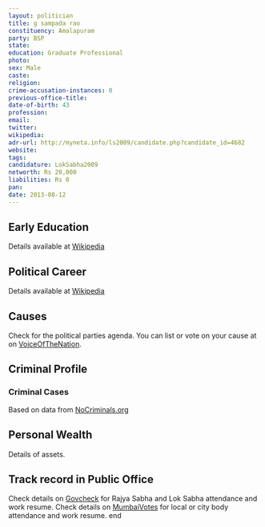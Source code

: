 ```yaml
---
layout: politician
title: g sampada rao
constituency: Amalapuram 
party: BSP
state: 
education: Graduate Professional
photo: 
sex: Male
caste: 
religion: 
crime-accusation-instances: 0
previous-office-title: 
date-of-birth: 43
profession: 
email: 
twitter: 
wikipedia: 
adr-url: http://myneta.info/ls2009/candidate.php?candidate_id=4682
website: 
tags: 
candidature: LokSabha2009
networth: Rs 20,000
liabilities: Rs 0
pan: 
date: 2013-08-12
---
```


## Early Education
Details available at [Wikipedia](http://www.wikipedia.org/wiki/)

## Political Career
Details available at [Wikipedia](http://www.wikipedia.org/wiki/)

## Causes 
Check for the political parties agenda. You can list or vote on your cause at on [VoiceOfTheNation](http://www.voiceofthenation.org).

## Criminal Profile

### Criminal Cases
Based on data from [NoCriminals.org](http://www.nocriminals.org)

## Personal Wealth
Details of assets.

## Track record in Public Office
Check details on [Govcheck](http://www.govcheck.org) for Rajya Sabha and Lok Sabha attendance and work resume. Check details on [MumbaiVotes](http://www.mumbaivotes.org) for local or city body attendance and work resume.
	end
